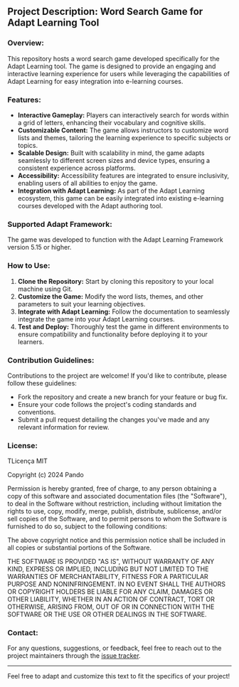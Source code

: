## Project Description: Word Search Game for Adapt Learning Tool

### Overview:
This repository hosts a word search game developed specifically for the Adapt Learning tool. The game is designed to provide an engaging and interactive learning experience for users while leveraging the capabilities of Adapt Learning for easy integration into e-learning courses.

### Features:
- **Interactive Gameplay:** Players can interactively search for words within a grid of letters, enhancing their vocabulary and cognitive skills.
- **Customizable Content:** The game allows instructors to customize word lists and themes, tailoring the learning experience to specific subjects or topics.
- **Scalable Design:** Built with scalability in mind, the game adapts seamlessly to different screen sizes and device types, ensuring a consistent experience across platforms.
- **Accessibility:** Accessibility features are integrated to ensure inclusivity, enabling users of all abilities to enjoy the game.
- **Integration with Adapt Learning:** As part of the Adapt Learning ecosystem, this game can be easily integrated into existing e-learning courses developed with the Adapt authoring tool.

### Supported Adapt Framework:
The game was developed to function with the Adapt Learning Framework version 5.15 or higher.

### How to Use:
1. **Clone the Repository:** Start by cloning this repository to your local machine using Git.
2. **Customize the Game:** Modify the word lists, themes, and other parameters to suit your learning objectives.
3. **Integrate with Adapt Learning:** Follow the documentation to seamlessly integrate the game into your Adapt Learning courses.
4. **Test and Deploy:** Thoroughly test the game in different environments to ensure compatibility and functionality before deploying it to your learners.

### Contribution Guidelines:
Contributions to the project are welcome! If you'd like to contribute, please follow these guidelines:
- Fork the repository and create a new branch for your feature or bug fix.
- Ensure your code follows the project's coding standards and conventions.
- Submit a pull request detailing the changes you've made and any relevant information for review.

### License:
TLicença MIT

Copyright (c) 2024 Pando

Permission is hereby granted, free of charge, to any person obtaining a copy
of this software and associated documentation files (the "Software"), to deal
in the Software without restriction, including without limitation the rights
to use, copy, modify, merge, publish, distribute, sublicense, and/or sell
copies of the Software, and to permit persons to whom the Software is
furnished to do so, subject to the following conditions:

The above copyright notice and this permission notice shall be included in all
copies or substantial portions of the Software.

THE SOFTWARE IS PROVIDED "AS IS", WITHOUT WARRANTY OF ANY KIND, EXPRESS OR
IMPLIED, INCLUDING BUT NOT LIMITED TO THE WARRANTIES OF MERCHANTABILITY,
FITNESS FOR A PARTICULAR PURPOSE AND NONINFRINGEMENT. IN NO EVENT SHALL THE
AUTHORS OR COPYRIGHT HOLDERS BE LIABLE FOR ANY CLAIM, DAMAGES OR OTHER
LIABILITY, WHETHER IN AN ACTION OF CONTRACT, TORT OR OTHERWISE, ARISING FROM,
OUT OF OR IN CONNECTION WITH THE SOFTWARE OR THE USE OR OTHER DEALINGS IN THE
SOFTWARE.


### Contact:
For any questions, suggestions, or feedback, feel free to reach out to the project maintainers through the [issue tracker](https://github.com/zatweb/adapt-memorygame/issues).

---

Feel free to adapt and customize this text to fit the specifics of your project!

